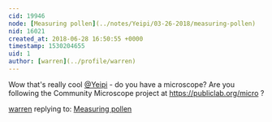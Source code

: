 ```yaml
---
cid: 19946
node: [Measuring pollen](../notes/Yeipi/03-26-2018/measuring-pollen)
nid: 16021
created_at: 2018-06-28 16:50:55 +0000
timestamp: 1530204655
uid: 1
author: [warren](../profile/warren)
---
```


Wow that's really cool [@Yeipi](/profile/Yeipi) - do you have a microscope? Are you following the Community Microscope project at https://publiclab.org/micro ?

[warren](../profile/warren) replying to: [Measuring pollen](../notes/Yeipi/03-26-2018/measuring-pollen)

